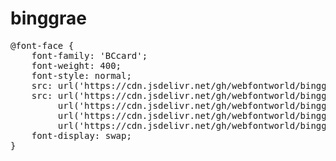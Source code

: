 # binggrae

<pre>
@font-face {
    font-family: 'BCcard';
    font-weight: 400;
    font-style: normal;
    src: url('https://cdn.jsdelivr.net/gh/webfontworld/binggrae/Binggrae.eot');
    src: url('https://cdn.jsdelivr.net/gh/webfontworld/binggrae/Binggrae.eot?#iefix') format('embedded-opentype'),
         url('https://cdn.jsdelivr.net/gh/webfontworld/binggrae/Binggrae.woff2') format('woff2'),
         url('https://cdn.jsdelivr.net/gh/webfontworld/binggrae/Binggrae.woff') format('woff'),
         url('https://cdn.jsdelivr.net/gh/webfontworld/binggrae/Binggrae.ttf') format("truetype");
    font-display: swap;
} 
</pre>
